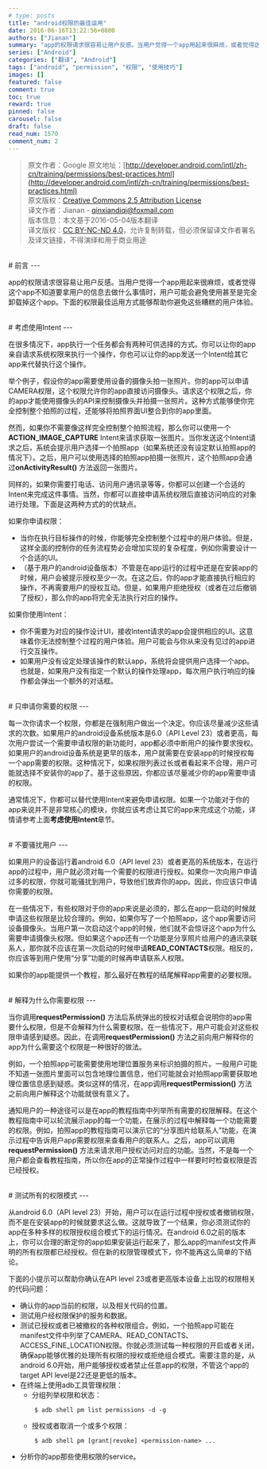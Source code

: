```yaml
---
# type: posts 
title: "android权限的最佳运用"
date: 2016-06-16T13:22:56+0800
authors: ["Jianan"]
summary: "app的权限请求很容易让用户反感。当用户觉得一个app用起来很麻烦，或者觉得这个app不知道要拿用户的信息去做什么事情时，用户可能会避免使用甚至是完全卸载掉这个app。下面的权限最佳运用方式能够帮助你避免这些糟糕的用户体验。"
series: ["Android"]
categories: ["翻译", "Android"]
tags: ["android", "permission", "权限", "使用技巧"]
images: []
featured: false
comment: true
toc: true
reward: true
pinned: false
carousel: false
draft: false
read_num: 1570
comment_num: 2
---
```


> 原文作者：Google
原文地址：[http://developer.android.com/intl/zh-cn/training/permissions/best-practices.html](http://developer.android.com/intl/zh-cn/training/permissions/best-practices.html)  
原文版权：[Creative Commons 2.5 Attribution License](http://creativecommons.org/licenses/by/2.5/)  
译文作者：Jianan - qinxiandiqi@foxmail.com  
版本信息：本文基于2016-05-04版本翻译  
译文版权：[CC BY-NC-ND 4.0](http://creativecommons.org/licenses/by-nc-nd/4.0/)，允许复制转载，但必须保留译文作者署名及译文链接，不得演绎和用于商业用途

<br>
# 前言
---

app的权限请求很容易让用户反感。当用户觉得一个app用起来很麻烦，或者觉得这个app不知道要拿用户的信息去做什么事情时，用户可能会避免使用甚至是完全卸载掉这个app。下面的权限最佳运用方式能够帮助你避免这些糟糕的用户体验。

<br>
# 考虑使用Intent
---

在很多情况下，app执行一个任务都会有两种可供选择的方式。你可以让你的app亲自请求系统权限来执行一个操作，你也可以让你的app发送一个Intent给其它app来代替执行这个操作。  

举个例子，假设你的app需要使用设备的摄像头拍一张照片。你的app可以申请CAMERA权限，这个权限允许你的app直接访问摄像头。请求这个权限之后，你的app才能使用摄像头的API来控制摄像头并拍摄一张照片。这种方式能够使你完全控制整个拍照的过程，还能够将拍照界面UI整合到你的app里面。  

然而，如果你不需要像这样完全控制整个拍照流程，那么你可以使用一个**ACTION_IMAGE_CAPTURE** Intent来请求获取一张图片。当你发送这个Intent请求之后，系统会提示用户选择一个拍照app（如果系统还没有设定默认拍照app的情况下）。之后，用户可以使用选择的拍照app拍摄一张照片，这个拍照app会通过**onActivityResult()** 方法返回一张图片。  

同样的，如果你需要打电话、访问用户通讯录等等，你都可以创建一个合适的Intent来完成这件事情。当然，你都可以直接申请系统权限后直接访问响应的对象进行处理。下面是这两种方式的的优缺点。  

如果你申请权限：

* 当你在执行目标操作的时候，你能够完全控制整个过程中的用户体验。但是，这样全面的控制你的任务流程势必会增加实现的复杂程度，例如你需要设计一个合适的UI。
* （基于用户的android设备版本）不管是在app运行的过程中还是在安装app的时候，用户会被提示授权至少一次。在这之后，你的app才能直接执行相应的操作，不再需要用户的授权互动。但是，如果用户拒绝授权（或者在过后撤销了授权），那么你的app将完全无法执行对应的操作。  

如果你使用Intent：

* 你不需要为对应的操作设计UI，接收Intent请求的app会提供相应的UI。这意味着你无法控制整个过程的用户体验。用户可能会与你从来没有见过的app进行交互操作。
* 如果用户没有设定处理该操作的默认app，系统将会提供用户选择一个app。也就是，如果用户没有指定一个默认的操作处理app，每次用户执行响应的操作都会弹出一个额外的对话框。

<br>
# 只申请你需要的权限
---

每一次你请求一个权限，你都是在强制用户做出一个决定。你应该尽量减少这些请求的次数。如果用户的android设备系统版本是6.0（API Level 23）或者更高，每次用户尝试一个需要申请权限的新功能时，app都必须中断用户的操作要求授权。如果用户的android设备系统是更早的版本，用户就需要在安装app的时候授权每一个app需要的权限。这种情况下，如果权限列表过长或者看起来不合理，用户可能就选择不安装你的app了。基于这些原因，你都应该尽量减少你的app需要申请的权限。

通常情况下，你都可以替代使用Intent来避免申请权限。如果一个功能对于你的app来说并不是非常核心的模块，你就应该考虑让其它的app来完成这个功能，详情请参考上面**考虑使用Intent**章节。

<br>
# 不要骚扰用户
---

如果用户的设备运行着android 6.0（API level 23）或者更高的系统版本，在运行app的过程中，用户就必须对每一个需要的权限进行授权。如果你一次向用户申请过多的权限，你就可能骚扰到用户，导致他们放弃你的app。因此，你应该只申请你需要的权限。  

在一些情况下，有些权限对于你的app来说是必须的，那么在app一启动的时候就申请这些权限是比较合理的。例如，如果你写了一个拍照app，这个app需要访问设备摄像头。当用户第一次启动这个app的时候，他们就不会惊讶这个app为什么需要申请摄像头权限。但如果这个app还有一个功能是分享照片给用户的通讯录联系人，那你就不应该在第一次启动的时候申请**READ_CONTACTS**权限。相反的，你应该等到用户使用“分享”功能的时候再申请联系人权限。

如果你的app能提供一个教程，那么最好在教程的结尾解释app需要的必要权限。

<br>
# 解释为什么你需要权限
---

当你调用**requestPermission()** 方法后系统弹出的授权对话框会说明你的app需要什么权限，但是不会解释为什么需要权限。在一些情况下，用户可能会对这些权限申请感到疑惑。因此，在调用**requestPermission()** 方法之前向用户解释你的app为什么需要这个权限是一种很好的做法。  

例如，一个拍照app可能需要使用地理位置服务来标识拍摄的照片。一般用户可能不知道一张图片里面可以包含地理位置信息，他们可能就会对拍照app需要获取地理位置信息感到疑惑。类似这样的情况，在app调用**requestPermission()** 方法之前向用户解释这个功能就很有意义了。   

通知用户的一种途径可以是在app的教程指南中列举所有需要的权限解释。在这个教程指南中可以轮流展示app的每一个功能，在展示的过程中解释每一个功能需要的权限。例如，拍照app的教程指南可以演示它的“分享图片给联系人”功能，在演示过程中告诉用户app需要权限来查看用户的联系人。之后，app可以调用**requestPermission()** 方法来请求用户授权访问对应的功能。当然，不是每一个用户都会查看教程指南，所以你在app的正常操作过程中一样要时时检查权限是否已经授权。  

<br>
# 测试所有的权限模式
---

从android 6.0（API level 23）开始，用户可以在运行过程中授权或者撤销权限，而不是在安装app的时候就要求这么做。这就导致了一个结果，你必须测试你的app在多种多样的权限授权组合模式下的运行情况。在android 6.0之前的版本上，你可以合理的断定你的app如果安装运行起来了，那么app的manifest文件声明的所有权限都已经授权。但在新的权限管理模式下，你不能再这么简单的下结论。  

下面的小提示可以帮助你确认在API level 23或者更高版本设备上出现的权限相关的代码问题：

* 确认你的app当前的权限，以及相关代码的位置。
* 测试用户经权限保护的服务和数据。
* 测试已授权或者已被撤权的各种权限组合。例如，一个拍照app可能在manifest文件中列举了CAMERA、READ_CONTACTS、ACCESS_FINE_LOCATION权限。你就必须测试每一种权限的开启或者关闭，确保app能够优雅的处理所有权限的授权或拒绝组合模式。需要注意的是，从android 6.0开始，用户能够授权或者禁止任意app的权限，不管这个app的target API level是22还是更低的版本。
* 在终端上使用adb工具管理权限：
    * 分组列举权限和状态：
    ```
        $ adb shell pm list permissions -d -g
    ```
    * 授权或者取消一个或多个权限：
    ```
        $ adb shell pm [grant|revoke] <permission-name> ...
    ```
* 分析你的app那些使用权限的service。
